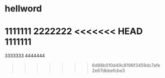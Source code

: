 # hellword
1111111
2222222
<<<<<<< HEAD
1111111
=======
3333333
4444444
>>>>>>> 6d88b010d49c8196f3459dc7afe2e67dbbefcbe3
